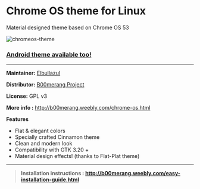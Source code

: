 # Chrome OS theme for Linux

Material designed theme based on Chrome OS 53

![chromeos-theme](https://b00merang.weebly.com/uploads/1/6/8/1/16813022/chrome-os-4_orig.png)

### [Android theme available too!](https://github.com/B00merang-Project/Android) ###
---

**Maintainer:** [Elbullazul](https://github.com/elbullazul)

**Distributor:** [B00merang Project](https://github.com/B00merang-Project)

**License:** GPL v3

**More info :** http://b00merang.weebly.com/chrome-os.html

**Features**
- Flat & elegant colors 
- Specially crafted Cinnamon theme 
- Clean and modern look
- Compatibility with GTK 3.20 +
- Material design effects! (thanks to Flat-Plat theme)

---

> **Installation instructions : http://b00merang.weebly.com/easy-installation-guide.html**
